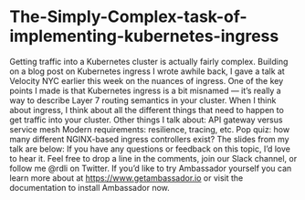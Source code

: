 # The-Simply-Complex-task-of-implementing-kubernetes-ingress

Getting traffic into a Kubernetes cluster is actually fairly complex. Building on a blog post on Kubernetes ingress I wrote awhile back, I gave a talk at Velocity NYC earlier this week on the nuances of ingress.
One of the key points I made is that Kubernetes ingress is a bit misnamed — it’s really a way to describe Layer 7 routing semantics in your cluster. When I think about ingress, I think about all the different things that need to happen to get traffic into your cluster.
Other things I talk about:
API gateway versus service mesh
Modern requirements: resilience, tracing, etc.
Pop quiz: how many different NGINX-based ingress controllers exist?
The slides from my talk are below:
If you have any questions or feedback on this topic, I’d love to hear it. Feel free to drop a line in the comments, join our Slack channel, or follow me @rdli on Twitter.
If you’d like to try Ambassador yourself you can learn more about at https://www.getambassador.io or visit the documentation to install Ambassador now.




